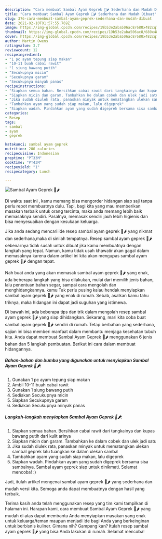 ```yaml
---
description: "Cara membuat Sambal Ayam Geprek 🐔🌶️ Sederhana dan Mudah Dibuat"
title: "Cara membuat Sambal Ayam Geprek 🐔🌶️ Sederhana dan Mudah Dibuat"
slug: 376-cara-membuat-sambal-ayam-geprek-sederhana-dan-mudah-dibuat
date: 2021-02-10T01:57:55.769Z
image: https://img-global.cpcdn.com/recipes/19b53e2aba506ac8/680x482cq70/sambal-ayam-geprek-🐔🌶️-foto-resep-utama.jpg
thumbnail: https://img-global.cpcdn.com/recipes/19b53e2aba506ac8/680x482cq70/sambal-ayam-geprek-🐔🌶️-foto-resep-utama.jpg
cover: https://img-global.cpcdn.com/recipes/19b53e2aba506ac8/680x482cq70/sambal-ayam-geprek-🐔🌶️-foto-resep-utama.jpg
author: Martin Owens
ratingvalue: 3.7
reviewcount: 12
recipeingredient:
- "1 pc ayam tepung siap makan"
- "10-11 buah cabai rawit"
- "1 siung bawang putih"
- "Secukupnya micin"
- "Secukupnya garam"
- "Secukupnya minyak panas"
recipeinstructions:
- "Siapkan semua bahan. Bersihkan cabai rawit dari tangkainya dan kupas bawang putih dari kulit arinya"
- "Siapkan micin dan garam. Tambahkan ke dalam cobek dan ulek jadi satu"
- "Jika sudah diulek rata, panaskan minyak untuk mematangkan ulekan sambal geprek lalu tuangkan ke dalam ulekan sambal"
- "Tambahkan ayam yang sudah siap makan, lalu digeprek"
- "Siapkan wadah. Pindahkan ayam yang sudah digeprek bersama sisa sambalnya. Sambal ayam geprek siap untuk dinikmati. Selamat mencoba! :)"
categories:
- Resep
tags:
- sambal
- ayam
- geprek

katakunci: sambal ayam geprek 
nutrition: 200 calories
recipecuisine: Indonesian
preptime: "PT33M"
cooktime: "PT43M"
recipeyield: "1"
recipecategory: Lunch

---
```



![Sambal Ayam Geprek 🐔🌶️](https://img-global.cpcdn.com/recipes/19b53e2aba506ac8/680x482cq70/sambal-ayam-geprek-🐔🌶️-foto-resep-utama.jpg)

Di waktu  saat ini , kamu memang bisa mengorder hidangan siap saji tanpa perlu repot membuatnya dulu. Tapi, bagi kita yang mau memberikan masakan terbaik untuk orang tercinta, maka anda memang lebih baik memasaknya sendiri. Pasalnya, memasak sendiri jauh lebih higienis dan bisa menyesuaikan dengan kesukaan keluarga.

Jika anda sedang mencari ide resep sambal ayam geprek 🐔🌶️ yang nikmat dan sederhana,maka di sinilah tempatnya. Resep sambal ayam geprek 🐔🌶️  sebenarnya tidak susah untuk dibuat jika kamu membuatnya dengan langkah yang tepat. Namun, kamu tidak usah khawatir akan gagal dalam memasaknya 
karena dalam artikel ini kita akan mengupas sambal ayam geprek 🐔🌶️ dengan tepat.  



Nah buat anda yang akan memasak sambal ayam geprek 🐔🌶️ yang enak, ada beberapa langkah yang bisa dilakukan, mulai dari memilih jenis bahan, lalu penentuan bahan segar, sampai cara mengolah dan menghidangkannya. kamu Tak perlu pusing kalau hendak menyiapkan sambal ayam geprek 🐔🌶️ yang enak di rumah. Sebab, asalkan kamu  tahu triknya, maka hidangan ini dapat jadi suguhan yang istimewa.

Di bawah ini, ada beberapa tips dan trik dalam mengolah resep sambal ayam geprek 🐔🌶️ yang siap dihidangkan. Sekarang, mari kita coba buat sambal ayam geprek 🐔🌶️ sendiri di rumah. Tetap berbahan yang sederhana, sajian ini bisa memberi manfaat dalam membantu menjaga kesehatan tubuh kita. Anda dapat membuat Sambal Ayam Geprek 🐔🌶️ menggunakan 6 jenis bahan dan 5 langkah pembuatan. Berikut ini cara dalam membuat hidangannya.

<!--inarticleads1-->

##### Bahan-bahan dan bumbu yang digunakan untuk menyiapkan Sambal Ayam Geprek 🐔🌶️:

1. Gunakan 1 pc ayam tepung siap makan
1. Ambil 10-11 buah cabai rawit
1. Gunakan 1 siung bawang putih
1. Sediakan Secukupnya micin
1. Siapkan Secukupnya garam
1. Sediakan Secukupnya minyak panas




<!--inarticleads2-->

##### Langkah-langkah menyiapkan Sambal Ayam Geprek 🐔🌶️:

1. Siapkan semua bahan. Bersihkan cabai rawit dari tangkainya dan kupas bawang putih dari kulit arinya
1. Siapkan micin dan garam. Tambahkan ke dalam cobek dan ulek jadi satu
1. Jika sudah diulek rata, panaskan minyak untuk mematangkan ulekan sambal geprek lalu tuangkan ke dalam ulekan sambal
1. Tambahkan ayam yang sudah siap makan, lalu digeprek
1. Siapkan wadah. Pindahkan ayam yang sudah digeprek bersama sisa sambalnya. Sambal ayam geprek siap untuk dinikmati. Selamat mencoba! :)




Jadi, itulah artikel mengenai  sambal ayam geprek 🐔🌶️  yang sederhana dan mudah versi kita. Semoga anda dapat membuatnya dengan hasil yang terbaik. 

Terima kasih anda telah menggunakan resep yang tim kami tampilkan di halaman ini. Harapan kami, cara membuat  Sambal Ayam Geprek 🐔🌶️ yang mudah di atas dapat membantu Anda menyiapkan masakan yang enak untuk keluarga/teman maupun menjadi ide bagi Anda yang berkeinginan untuk berbisnis kuliner. Gimana nih? Gampang kan? Itulah resep sambal ayam geprek 🐔🌶️ yang bisa Anda lakukan di rumah. Selamat mencoba!

